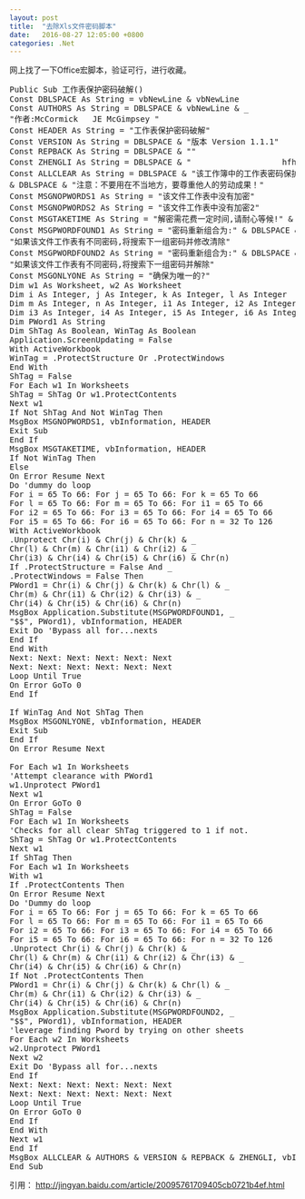 ```yaml
---
layout: post
title:  "去除Xls文件密码脚本"
date:   2016-08-27 12:05:00 +0800
categories: .Net
---
```


网上找了一下Office宏脚本，验证可行，进行收藏。

<pre>
Public Sub 工作表保护密码破解()
Const DBLSPACE As String = vbNewLine & vbNewLine
Const AUTHORS As String = DBLSPACE & vbNewLine & _
"作者:McCormick   JE McGimpsey "
Const HEADER As String = "工作表保护密码破解"
Const VERSION As String = DBLSPACE & "版本 Version 1.1.1"
Const REPBACK As String = DBLSPACE & ""
Const ZHENGLI As String = DBLSPACE & "                   hfhzi3—戊冥 整理"
Const ALLCLEAR As String = DBLSPACE & "该工作簿中的工作表密码保护已全部解除!!" & DBLSPACE & "请记得另保存" _
& DBLSPACE & "注意：不要用在不当地方，要尊重他人的劳动成果！"
Const MSGNOPWORDS1 As String = "该文件工作表中没有加密"
Const MSGNOPWORDS2 As String = "该文件工作表中没有加密2"
Const MSGTAKETIME As String = "解密需花费一定时间,请耐心等候!" & DBLSPACE & "按确定开始破解!"
Const MSGPWORDFOUND1 As String = "密码重新组合为:" & DBLSPACE & "$$" & DBLSPACE & _
"如果该文件工作表有不同密码,将搜索下一组密码并修改清除"
Const MSGPWORDFOUND2 As String = "密码重新组合为:" & DBLSPACE & "$$" & DBLSPACE & _
"如果该文件工作表有不同密码,将搜索下一组密码并解除"
Const MSGONLYONE As String = "确保为唯一的?"
Dim w1 As Worksheet, w2 As Worksheet
Dim i As Integer, j As Integer, k As Integer, l As Integer
Dim m As Integer, n As Integer, i1 As Integer, i2 As Integer
Dim i3 As Integer, i4 As Integer, i5 As Integer, i6 As Integer
Dim PWord1 As String
Dim ShTag As Boolean, WinTag As Boolean
Application.ScreenUpdating = False
With ActiveWorkbook
WinTag = .ProtectStructure Or .ProtectWindows
End With
ShTag = False
For Each w1 In Worksheets
ShTag = ShTag Or w1.ProtectContents
Next w1
If Not ShTag And Not WinTag Then
MsgBox MSGNOPWORDS1, vbInformation, HEADER
Exit Sub
End If
MsgBox MSGTAKETIME, vbInformation, HEADER
If Not WinTag Then
Else
On Error Resume Next
Do 'dummy do loop
For i = 65 To 66: For j = 65 To 66: For k = 65 To 66
For l = 65 To 66: For m = 65 To 66: For i1 = 65 To 66
For i2 = 65 To 66: For i3 = 65 To 66: For i4 = 65 To 66
For i5 = 65 To 66: For i6 = 65 To 66: For n = 32 To 126
With ActiveWorkbook
.Unprotect Chr(i) & Chr(j) & Chr(k) & _
Chr(l) & Chr(m) & Chr(i1) & Chr(i2) & _
Chr(i3) & Chr(i4) & Chr(i5) & Chr(i6) & Chr(n)
If .ProtectStructure = False And _
.ProtectWindows = False Then
PWord1 = Chr(i) & Chr(j) & Chr(k) & Chr(l) & _
Chr(m) & Chr(i1) & Chr(i2) & Chr(i3) & _
Chr(i4) & Chr(i5) & Chr(i6) & Chr(n)
MsgBox Application.Substitute(MSGPWORDFOUND1, _
"$$", PWord1), vbInformation, HEADER
Exit Do 'Bypass all for...nexts
End If
End With
Next: Next: Next: Next: Next: Next
Next: Next: Next: Next: Next: Next
Loop Until True
On Error GoTo 0
End If

If WinTag And Not ShTag Then
MsgBox MSGONLYONE, vbInformation, HEADER
Exit Sub
End If
On Error Resume Next

For Each w1 In Worksheets
'Attempt clearance with PWord1
w1.Unprotect PWord1
Next w1
On Error GoTo 0
ShTag = False
For Each w1 In Worksheets
'Checks for all clear ShTag triggered to 1 if not.
ShTag = ShTag Or w1.ProtectContents
Next w1
If ShTag Then
For Each w1 In Worksheets
With w1
If .ProtectContents Then
On Error Resume Next
Do 'Dummy do loop
For i = 65 To 66: For j = 65 To 66: For k = 65 To 66
For l = 65 To 66: For m = 65 To 66: For i1 = 65 To 66
For i2 = 65 To 66: For i3 = 65 To 66: For i4 = 65 To 66
For i5 = 65 To 66: For i6 = 65 To 66: For n = 32 To 126
.Unprotect Chr(i) & Chr(j) & Chr(k) & _
Chr(l) & Chr(m) & Chr(i1) & Chr(i2) & Chr(i3) & _
Chr(i4) & Chr(i5) & Chr(i6) & Chr(n)
If Not .ProtectContents Then
PWord1 = Chr(i) & Chr(j) & Chr(k) & Chr(l) & _
Chr(m) & Chr(i1) & Chr(i2) & Chr(i3) & _
Chr(i4) & Chr(i5) & Chr(i6) & Chr(n)
MsgBox Application.Substitute(MSGPWORDFOUND2, _
"$$", PWord1), vbInformation, HEADER
'leverage finding Pword by trying on other sheets
For Each w2 In Worksheets
w2.Unprotect PWord1
Next w2
Exit Do 'Bypass all for...nexts
End If
Next: Next: Next: Next: Next: Next
Next: Next: Next: Next: Next: Next
Loop Until True
On Error GoTo 0
End If
End With
Next w1
End If
MsgBox ALLCLEAR & AUTHORS & VERSION & REPBACK & ZHENGLI, vbInformation, HEADER
End Sub
</pre>

引用：
<a href="http://jingyan.baidu.com/article/20095761709405cb0721b4ef.html" target="_blank">http://jingyan.baidu.com/article/20095761709405cb0721b4ef.html</a>
